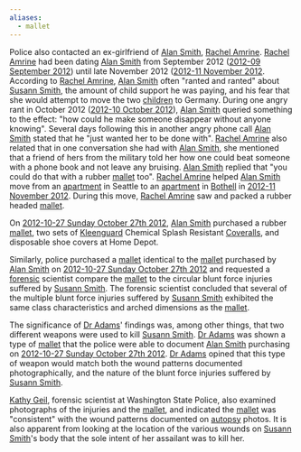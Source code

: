 ```yaml
---
aliases:
  - mallet
---
```

Police also contacted an ex-girlfriend of [Alan Smith](01%20Alan%20Smith.md), [Rachel Amrine](04%20Rachel%20Amrine.md). [Rachel Amrine](04%20Rachel%20Amrine.md) had been dating [Alan Smith](01%20Alan%20Smith.md) from September 2012 ([2012-09 September 2012](2012-09%20September%202012.md)) until late November 2012 ([2012-11 November 2012](2012-11%20November%202012.md). According to [Rachel Amrine](04%20Rachel%20Amrine.md), [Alan Smith](01%20Alan%20Smith.md) often "ranted and ranted" about [Susann Smith](01%20Susann%20Smith.md), the amount of child support he was paying, and his fear that she would attempt to move the two [children](07%20Children.md) to Germany. During one angry rant in October 2012 ([2012-10 October 2012](Cases/P02%20Case%20of%20Susann%20Smith/10-19%20Case%20Dates/11%20Background%20Dates/2012-10%20October%202012.md)), [Alan Smith](01%20Alan%20Smith.md) queried something to the effect: "how could he make someone disappear without anyone knowing". Several days following this in another angry phone call [Alan Smith](01%20Alan%20Smith.md) stated that he "just wanted her to be done with". [Rachel Amrine](04%20Rachel%20Amrine.md) also related that in one conversation she had with [Alan Smith](01%20Alan%20Smith.md), she mentioned that a friend of hers from the military told her how one could beat someone with a phone book and not leave any bruising. [Alan Smith](01%20Alan%20Smith.md) replied that "you could do that with a rubber [mallet](03%20Mallet.md) too". [Rachel Amrine](04%20Rachel%20Amrine.md) helped [Alan Smith](01%20Alan%20Smith.md) move from an [apartment](05%20Apartment.md) in Seattle to an [apartment](05%20Apartment.md) in [Bothell](04%20Bothell.md) in [2012-11 November 2012](2012-11%20November%202012.md). During this move, [Rachel Amrine](04%20Rachel%20Amrine.md) saw and packed a rubber headed [mallet](03%20Mallet.md).

On [2012-10-27 Sunday October 27th 2012](2012-10-27%20Sunday%20October%2027th%202012.md), [Alan Smith](01%20Alan%20Smith.md) purchased a rubber [mallet](03%20Mallet.md), two sets of [Kleenguard](02%20Kleenguard.md) Chemical Splash Resistant [Coveralls](02%20Kleenguard.md), and disposable shoe covers at Home Depot.

Similarly, police purchased a [mallet](03%20Mallet.md) identical to the [mallet](03%20Mallet.md) purchased by [Alan Smith](01%20Alan%20Smith.md) on [2012-10-27 Sunday October 27th 2012](2012-10-27%20Sunday%20October%2027th%202012.md) and requested a [forensic](03%20Forensic%20Evidence.md) scientist compare the [mallet](03%20Mallet.md) to the circular blunt force injuries suffered by [Susann Smith](01%20Susann%20Smith.md). The forensic scientist concluded that several of the multiple blunt force injuries suffered by [Susann Smith](01%20Susann%20Smith.md) exhibited the same class characteristics and arched dimensions as the [mallet](03%20Mallet.md).

The significance of [Dr Adams](04%20Dr%20Stanley%20Adams.md)' findings was, among other things, that two different weapons were used to kill [Susann Smith](01%20Susann%20Smith.md).
[Dr Adams](04%20Dr%20Stanley%20Adams.md) was shown a type of [mallet](03%20Mallet.md) that the police were able to document [Alan Smith](01%20Alan%20Smith.md) purchasing on [2012-10-27 Sunday October 27th 2012](2012-10-27%20Sunday%20October%2027th%202012.md).
[Dr Adams](04%20Dr%20Stanley%20Adams.md) opined that this type of weapon would match both the wound patterns documented photographically, and the nature of the blunt force injuries suffered by [Susann Smith](01%20Susann%20Smith.md).

[Kathy Geil](05%20Kathy%20Geil.md), forensic scientist at Washington State Police, also examined photographs of the injuries and the [mallet](03%20Mallet.md), and indicated the [mallet](03%20Mallet.md) was "consistent" with the wound patterns documented on [autopsy](01%20Autopsy.md) photos.
It is also apparent from looking at the location of the various wounds on [Susann Smith](01%20Susann%20Smith.md)'s body that the sole intent of her assailant was to kill her.
